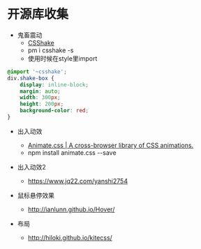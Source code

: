 # 开源库收集

- 鬼畜震动
  - [CSShake](http://elrumordelaluz.github.io/csshake/)
  - pm i csshake -s
  - 使用时候在style里import
```css
@import '~csshake';
div.shake-box {
    display: inline-block;
    margin: auto;
    width: 300px;
    height: 200px;
    background-color: red;
}
```

- 出入动效
  - [Animate.css | A cross-browser library of CSS animations.](https://animate.style/)
  - npm install animate.css --save

- 出入动效2
  - https://www.jq22.com/yanshi2754



- 鼠标悬停效果
  - http://ianlunn.github.io/Hover/


- 布局
  - http://hiloki.github.io/kitecss/